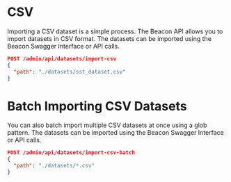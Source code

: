 # CSV

Importing a CSV dataset is a simple process. The Beacon API allows you to import datasets in CSV format. The datasets can be imported using the Beacon Swagger Interface or API calls. 

```json
POST /admin/api/datasets/import-csv
{
  "path": "./datasets/sst_dataset.csv"
}
```

# Batch Importing CSV Datasets

You can also batch import multiple CSV datasets at once using a glob pattern. The datasets can be imported using the Beacon Swagger Interface or API calls. 

```json
POST /admin/api/datasets/import-csv-batch
{
  "path": "./datasets/*.csv"
}
```